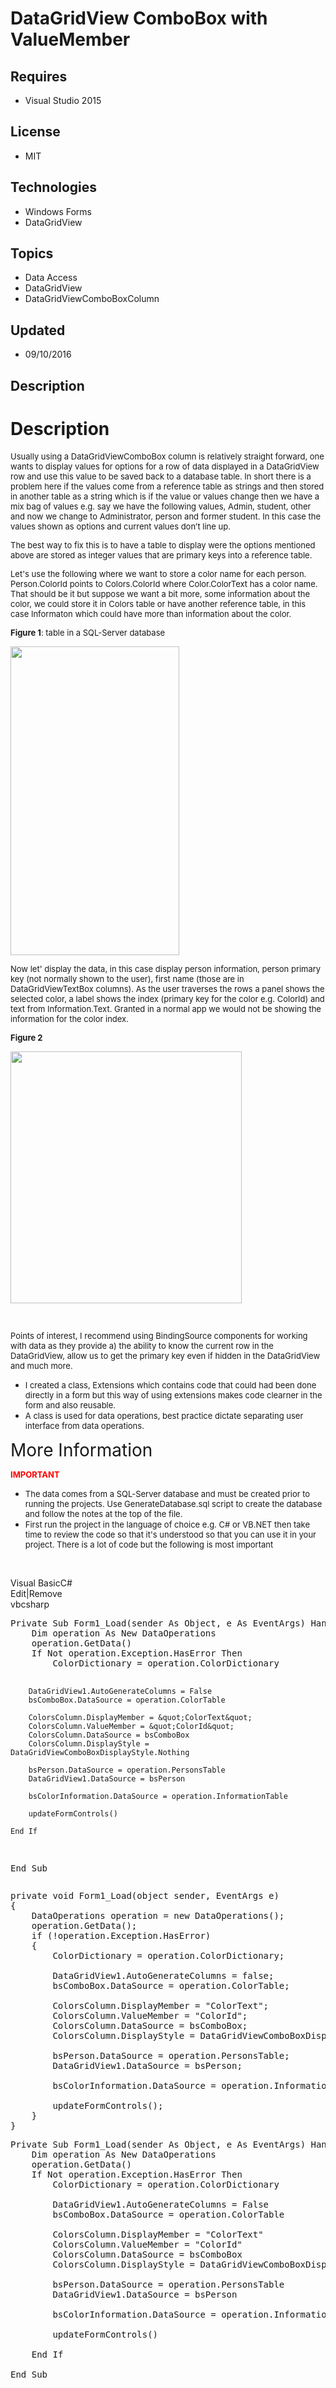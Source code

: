 # DataGridView ComboBox with ValueMember
## Requires
- Visual Studio 2015
## License
- MIT
## Technologies
- Windows Forms
- DataGridView
## Topics
- Data Access
- DataGridView
- DataGridViewComboBoxColumn
## Updated
- 09/10/2016
## Description

<h1>Description</h1>
<p><span style="font-size:small">Usually using a DataGridViewComboBox column is relatively straight forward, one wants to display values for options for a row of data displayed in a DataGridView row and use this value to be saved back to a database table. In
 short there is a problem here if the values come from a reference table as strings and then stored in another table as a string which is if the value or values change then we have a mix bag of values e.g. say we have the following values, Admin, student, other
 and now we change to Administrator, person and former student. In this case the values shown as options and current values don&rsquo;t line up.</span></p>
<p><span style="font-size:small">The best way to fix this is to have a table to display were the options mentioned above are stored as integer values that are primary keys into a reference table. &nbsp;</span></p>
<p><span style="font-size:small">Let's use the following where we want to store a color name for each person. Person.ColorId points to Colors.ColorId where Color.ColorText has a color name. That should be it but suppose we want a bit more, some information
 about the color, we could store it in Colors table or have another reference table, in this case Informaton which could have more than information about the color.</span></p>
<p><span style="font-size:small"><strong>Figure 1</strong>: table in a SQL-Server database</span></p>
<p><span style="font-size:small"><img id="159483" src="159483-figure1.jpg" alt="" width="270" height="494"><br>
</span></p>
<p><span style="font-size:small">Now let' display the data, in this case display person information, person primary key (not normally shown to the user), first name (those are in DataGridViewTextBox columns). As the user traverses the rows a panel shows the
 selected color, a label shows the index (primary key for the color e.g. ColorId) and text from Information.Text. Granted in a normal app we would not be showing the information for the color index.</span></p>
<p><strong><span style="font-size:small">Figure 2</span></strong></p>
<p><img id="159484" src="159484-figure2.jpg" alt="" width="370" height="403"></p>
<p><span style="font-size:small">&nbsp;</span></p>
<p><span style="font-size:small">Points of interest, I recommend using BindingSource components for working with data as they provide a) the ability to know the current row in the DataGridView, allow us to get the primary key even if hidden in the DataGridView
 and much more.</span></p>
<ul>
<li><span style="font-size:small">I created a class, Extensions which contains code that could had been done directly in a form but this way of using extensions makes code clearner in the form and also reusable.</span>
</li><li><span style="font-size:small">A class is used for data operations, best practice dictate separating user interface from data operations.</span>
</li></ul>
<p><span style="font-size:2em">More Information</span></p>
<p><span style="color:#ff0000"><strong><span style="font-size:small">IMPORTANT</span></strong></span></p>
<ul>
<li><span style="font-size:small">The data comes from a SQL-Server database and must be created prior to running the projects. Use GenerateDatabase.sql script to create the database and follow the notes at the top of the file.</span>
</li><li><span style="font-size:small">First run the project in the language of choice e.g. C# or VB.NET then take time to review the code so that it's understood so that you can use it in your project. There is a lot of code but the following is most important</span>
</li></ul>
<p>&nbsp;</p>
<div class="scriptcode">
<div class="pluginEditHolder" pluginCommand="mceScriptCode">
<div class="title"><span>Visual Basic</span><span>C#</span></div>
<div class="pluginLinkHolder"><span class="pluginEditHolderLink">Edit</span>|<span class="pluginRemoveHolderLink">Remove</span></div>
<span class="hidden">vb</span><span class="hidden">csharp</span>
<pre class="hidden">Private Sub Form1_Load(sender As Object, e As EventArgs) Handles MyBase.Load
    Dim operation As New DataOperations
    operation.GetData()
    If Not operation.Exception.HasError Then
        ColorDictionary = operation.ColorDictionary

        DataGridView1.AutoGenerateColumns = False
        bsComboBox.DataSource = operation.ColorTable

        ColorsColumn.DisplayMember = &quot;ColorText&quot;
        ColorsColumn.ValueMember = &quot;ColorId&quot;
        ColorsColumn.DataSource = bsComboBox
        ColorsColumn.DisplayStyle = DataGridViewComboBoxDisplayStyle.Nothing

        bsPerson.DataSource = operation.PersonsTable
        DataGridView1.DataSource = bsPerson

        bsColorInformation.DataSource = operation.InformationTable

        updateFormControls()

    End If

End Sub</pre>
<pre class="hidden">private void Form1_Load(object sender, EventArgs e)
{
    DataOperations operation = new DataOperations();
    operation.GetData();
    if (!operation.Exception.HasError)
    {
        ColorDictionary = operation.ColorDictionary;

        DataGridView1.AutoGenerateColumns = false;
        bsComboBox.DataSource = operation.ColorTable;

        ColorsColumn.DisplayMember = &quot;ColorText&quot;;
        ColorsColumn.ValueMember = &quot;ColorId&quot;;
        ColorsColumn.DataSource = bsComboBox;
        ColorsColumn.DisplayStyle = DataGridViewComboBoxDisplayStyle.Nothing;

        bsPerson.DataSource = operation.PersonsTable;
        DataGridView1.DataSource = bsPerson;

        bsColorInformation.DataSource = operation.InformationTable;

        updateFormControls();
    }
}</pre>
<div class="preview">
<pre class="vb"><span class="visualBasic__keyword">Private</span>&nbsp;<span class="visualBasic__keyword">Sub</span>&nbsp;Form1_Load(sender&nbsp;<span class="visualBasic__keyword">As</span>&nbsp;<span class="visualBasic__keyword">Object</span>,&nbsp;e&nbsp;<span class="visualBasic__keyword">As</span>&nbsp;EventArgs)&nbsp;<span class="visualBasic__keyword">Handles</span>&nbsp;<span class="visualBasic__keyword">MyBase</span>.Load&nbsp;
&nbsp;&nbsp;&nbsp;&nbsp;<span class="visualBasic__keyword">Dim</span>&nbsp;operation&nbsp;<span class="visualBasic__keyword">As</span>&nbsp;<span class="visualBasic__keyword">New</span>&nbsp;DataOperations&nbsp;
&nbsp;&nbsp;&nbsp;&nbsp;operation.GetData()&nbsp;
&nbsp;&nbsp;&nbsp;&nbsp;<span class="visualBasic__keyword">If</span>&nbsp;<span class="visualBasic__keyword">Not</span>&nbsp;operation.Exception.HasError&nbsp;<span class="visualBasic__keyword">Then</span>&nbsp;
&nbsp;&nbsp;&nbsp;&nbsp;&nbsp;&nbsp;&nbsp;&nbsp;ColorDictionary&nbsp;=&nbsp;operation.ColorDictionary&nbsp;
&nbsp;
&nbsp;&nbsp;&nbsp;&nbsp;&nbsp;&nbsp;&nbsp;&nbsp;DataGridView1.AutoGenerateColumns&nbsp;=&nbsp;<span class="visualBasic__keyword">False</span>&nbsp;
&nbsp;&nbsp;&nbsp;&nbsp;&nbsp;&nbsp;&nbsp;&nbsp;bsComboBox.DataSource&nbsp;=&nbsp;operation.ColorTable&nbsp;
&nbsp;
&nbsp;&nbsp;&nbsp;&nbsp;&nbsp;&nbsp;&nbsp;&nbsp;ColorsColumn.DisplayMember&nbsp;=&nbsp;<span class="visualBasic__string">&quot;ColorText&quot;</span>&nbsp;
&nbsp;&nbsp;&nbsp;&nbsp;&nbsp;&nbsp;&nbsp;&nbsp;ColorsColumn.ValueMember&nbsp;=&nbsp;<span class="visualBasic__string">&quot;ColorId&quot;</span>&nbsp;
&nbsp;&nbsp;&nbsp;&nbsp;&nbsp;&nbsp;&nbsp;&nbsp;ColorsColumn.DataSource&nbsp;=&nbsp;bsComboBox&nbsp;
&nbsp;&nbsp;&nbsp;&nbsp;&nbsp;&nbsp;&nbsp;&nbsp;ColorsColumn.DisplayStyle&nbsp;=&nbsp;DataGridViewComboBoxDisplayStyle.<span class="visualBasic__keyword">Nothing</span>&nbsp;
&nbsp;
&nbsp;&nbsp;&nbsp;&nbsp;&nbsp;&nbsp;&nbsp;&nbsp;bsPerson.DataSource&nbsp;=&nbsp;operation.PersonsTable&nbsp;
&nbsp;&nbsp;&nbsp;&nbsp;&nbsp;&nbsp;&nbsp;&nbsp;DataGridView1.DataSource&nbsp;=&nbsp;bsPerson&nbsp;
&nbsp;
&nbsp;&nbsp;&nbsp;&nbsp;&nbsp;&nbsp;&nbsp;&nbsp;bsColorInformation.DataSource&nbsp;=&nbsp;operation.InformationTable&nbsp;
&nbsp;
&nbsp;&nbsp;&nbsp;&nbsp;&nbsp;&nbsp;&nbsp;&nbsp;updateFormControls()&nbsp;
&nbsp;
&nbsp;&nbsp;&nbsp;&nbsp;<span class="visualBasic__keyword">End</span>&nbsp;<span class="visualBasic__keyword">If</span>&nbsp;
&nbsp;
<span class="visualBasic__keyword">End</span>&nbsp;<span class="visualBasic__keyword">Sub</span></pre>
</div>
</div>
</div>
<div class="endscriptcode">&nbsp;</div>
